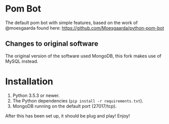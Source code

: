 # Pom Bot
The default pom bot with simple features, based on the work of @moesgaarda found here: https://github.com/Moesgaarda/python-pom-bot

## Changes to original software
The original version of the software used MongoDB, this fork makes use of MySQL instead.

# Installation

1. Python 3.5.3 or newer.
2. The Python dependencies (`pip install -r requirements.txt`).
3. MongoDB running on the default port (27017/tcp).

After this has been set up, it should be plug and play! Enjoy!
